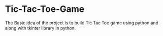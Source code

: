 # Tic-Tac-Toe-Game
The Basic idea of the project is to build Tic Tac Toe game using python and along with tkinter library in python.
